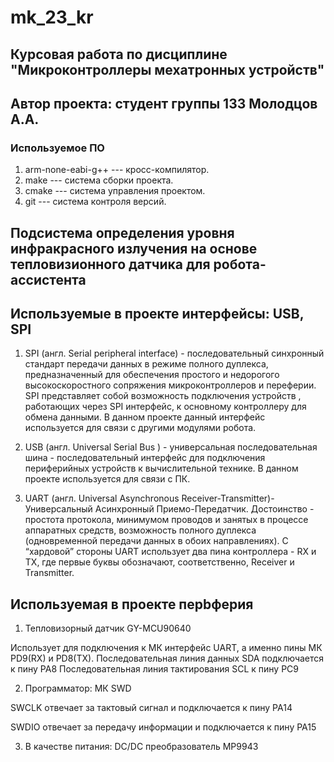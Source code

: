 # mk_23_kr
## Курсовая работа по дисциплине "Микроконтроллеры мехатронных устройств"
## Автор проекта: студент группы 133 Молодцов А.А.
### Используемое ПО
1. arm-none-eabi-g++ --- кросс-компилятор.
1. make --- система сборки проекта.
1. cmake --- система управления проектом.
1. git --- система контроля версий.


## Подсистема определения уровня инфракрасного излучения на основе тепловизионного датчика для робота-ассистента
## Используемые в проекте интерфейсы: USB, SPI

1. SPI (англ. Serial peripheral interface) - последовательный синхронный стандарт передачи данных в режиме полного дуплекса, предназначенный для обеспечения простого и недорогого высокоскоростного сопряжения микроконтроллеров и переферии.
SPI представляет собой возможность подключения устройств , работающих через   SPI интерфейс, к основному контроллеру для обмена данными.
В данном проекте данный интерфейс используется для связи с другими модулями робота.

2. USB (англ. Universal Serial Bus ) - универсальная последовательная шина - последовательный интерфейс для подключения периферийных устройств к вычислительной технике.
В данном проекте используется для связи с ПК.

3. UART (англ.  Universal Asynchronous Receiver-Transmitter)- Универсальный Асинхронный Приемо-Передатчик. Достоинство - простота протокола, минимумом проводов и занятых в процессе аппаратных средств, возможность полного дуплекса (одновременной передачи данных в обоих направлениях). С “хардовой” стороны UART использует два пина контроллера - RX и TX, где первые буквы обозначают, соответственно, Receiver и Transmitter.


## Используемая в проекте перbферия
1. Тепловизорный датчик GY-MCU90640

Использует для подключения к МК интерфейс UART, а именно пины МК PD9(RX) и PD8(TX).
Последовательная линия данных SDA подключается к пину PA8
Последовательная линия тактирования  SCL к пину PC9

2. Программатор: МК SWD

SWCLK отвечает за тактовый сигнал  и подключается к пину PA14

SWDIO отвечает за передачу информации и подключается к пину PA15

3. В качестве питания: DC/DC преобразователь MP9943


